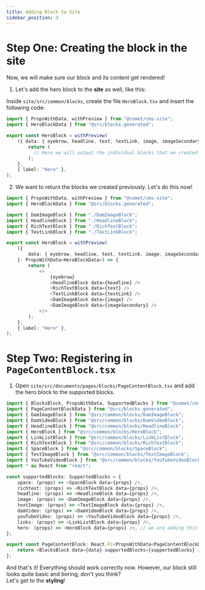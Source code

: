 ```yaml
---
title: Adding Block to Site
sidebar_position: 3
---
```


# Step One: Creating the block in the site

Now, we will make sure our block and its content get rendered!

1. Let's add the hero block to the **site** as well, like this:

Inside `site/src/common/blocks`, create the file `HeroBlock.tsx` and insert the following code:

```ts title="HeroBlock.tsx"
import { PropsWithData, withPreview } from "@comet/cms-site";
import { HeroBlockData } from "@src/blocks.generated";

export const HeroBlock = withPreview(
    ({ data: { eyebrow, headline, text, textLink, image, imageSecondary } }: PropsWithData<HeroBlockData>) => {
        return (
          // Here we will output the individual blocks that we created earlier
        );
    },
    { label: "Hero" },
);
```

2. We want to return the blocks we created previously. Let's do this now!

<!-- In the following code block is an issue regarding syntax highlighting -->

```ts title="HeroBlock.tsx"
import { PropsWithData, withPreview } from "@comet/cms-site";
import { HeroBlockData } from "@src/blocks.generated";

import { DamImageBlock } from "./DamImageBlock";
import { HeadlineBlock } from "./HeadlineBlock";
import { RichTextBlock } from "./RichTextBlock";
import { TextLinkBlock } from "./TextLinkBlock";

export const HeroBlock = withPreview(
    ({
        data: { eyebrow, headline, text, textLink, image, imageSecondary },
    }: PropsWithData<HeroBlockData>) => {
        return (
            <>
                {eyebrow}
                <HeadlineBlock data={headline} />
                <RichTextBlock data={text} />
                <TextLinkBlock data={textLink} />
                <DamImageBlock data={image} />
                <DamImageBlock data={imageSecondary} />
            </>
        );
    },
    { label: "Hero" },
);
```

# Step Two: Registering in `PageContentBlock.tsx`

1. Open `site/src/documents/pages/blocks/PageContentBlock.tsx` and add the hero block to the supported blocks.

```ts title="PageContentBlock.tsx"
import { BlocksBlock, PropsWithData, SupportedBlocks } from "@comet/cms-site";
import { PageContentBlockData } from "@src/blocks.generated";
import { DamImageBlock } from "@src/common/blocks/DamImageBlock";
import { DamVideoBlock } from "@src/common/blocks/DamVideoBlock";
import { HeadlineBlock } from "@src/common/blocks/HeadlineBlock";
import { HeroBlock } from "@src/common/blocks/HeroBlock";
import { LinkListBlock } from "@src/common/blocks/LinkListBlock";
import { RichTextBlock } from "@src/common/blocks/RichTextBlock";
import { SpaceBlock } from "@src/common/blocks/SpaceBlock";
import { TextImageBlock } from "@src/common/blocks/TextImageBlock";
import { YouTubeVideoBlock } from "@src/common/blocks/YouTubeVideoBlock";
import * as React from "react";

const supportedBlocks: SupportedBlocks = {
    space: (props) => <SpaceBlock data={props} />,
    richtext: (props) => <RichTextBlock data={props} />,
    headline: (props) => <HeadlineBlock data={props} />,
    image: (props) => <DamImageBlock data={props} />,
    textImage: (props) => <TextImageBlock data={props} />,
    damVideo: (props) => <DamVideoBlock data={props} />,
    youTubeVideo: (props) => <YouTubeVideoBlock data={props} />,
    links: (props) => <LinkListBlock data={props} />,
    hero: (props) => <HeroBlock data={props} />, // we are adding this line to register the new block
};

export const PageContentBlock: React.FC<PropsWithData<PageContentBlockData>> = ({ data }) => {
    return <BlocksBlock data={data} supportedBlocks={supportedBlocks} />;
};
```

And that's it! Everything should work correctly now.
However, our block still looks quite basic and boring, don't you think? <br/>Let's get to the **styling**!
